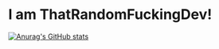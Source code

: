 # I am ThatRandomFuckingDev!

[![Anurag's GitHub stats](https://github-readme-stats.vercel.app/api?username=ThatRandomFuckingDev)](https://github.com/ThatRandomFuckingDev/github-readme-stats)
<!---
ThatRandomFuckingDev/ThatRandomFuckingDev is a ✨ special ✨ repository because its `README.md` (this file) appears on your GitHub profile.
You can click the Preview link to take a look at your changes.
--->
